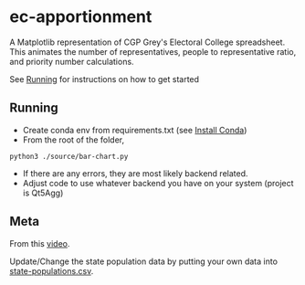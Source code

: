 # ec-apportionment

A Matplotlib representation of CGP Grey's Electoral College spreadsheet. This animates
the number of representatives, people to representative ratio, and priority
number calculations.

See [Running](#running) for instructions on how to get started

## Running

-   Create conda env from requirements.txt (see [Install Conda](https://conda.io/projects/conda/en/latest/user-guide/install/index.html))
-   From the root of the folder,

```
python3 ./source/bar-chart.py
```

-   If there are any errors, they are most likely backend related.
-   Adjust code to use whatever backend you have on your system (project is Qt5Agg)

## Meta

From this [video](https://www.youtube.com/watch?v=6JN4RI7nkes).

Update/Change the state population data by putting your own data into [state-populations.csv](https://github.com/k-donn/ec-apportionment/blob/master/data/state-populations.csv).
